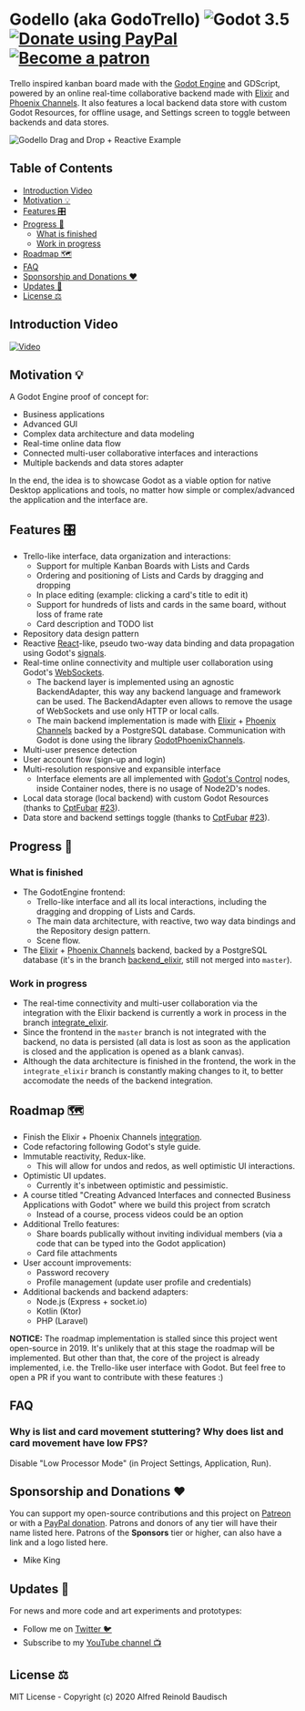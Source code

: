 # Godello (aka GodoTrello) ![Godot 3.5](https://img.shields.io/badge/godot-v3.5-%23478cbf) [![Donate using PayPal](https://raw.githubusercontent.com/laurent22/joplin/dev/Assets/WebsiteAssets/images/badges/Donate-PayPal-green.svg)](https://www.paypal.com/donate?hosted_button_id=FC5FTRRE3548C) [![Become a patron](https://raw.githubusercontent.com/laurent22/joplin/dev/Assets/WebsiteAssets/images/badges/Patreon-Badge.svg)](https://www.patreon.com/alfredbaudisch)

Trello inspired kanban board made with the [Godot Engine](http://godotengine.org/) and GDScript, powered by an online real-time collaborative backend made with [Elixir](https://elixir-lang.org/) and [Phoenix Channels](https://phoenixframework.org/). It also features a local backend data store with custom Godot Resources, for offline usage, and Settings screen to toggle between backends and data stores.

![Godello Drag and Drop + Reactive Example](./doc/godello-drag-and-drop-example.gif)

## Table of Contents

- [Introduction Video](#introduction-video)
- [Motivation 💡](#motivation-)
- [Features 🎛️](#features-️)
- [Progress 🚧](#progress-)
  - [What is finished](#what-is-finished)
  - [Work in progress](#work-in-progress)
- [Roadmap 🗺️](#roadmap-️)
- [FAQ](#faq)
- [Sponsorship and Donations ❤️](#sponsorship-and-donations-️)
- [Updates 📡](#updates-)
- [License ⚖️](#license-%EF%B8%8F)

## Introduction Video

[![Video](./doc/video_preview.png)](https://www.youtube.com/watch?v=Ckc8zEEjyfo)

## Motivation 💡

A Godot Engine proof of concept for:

- Business applications
- Advanced GUI
- Complex data architecture and data modeling
- Real-time online data flow
- Connected multi-user collaborative interfaces and interactions
- Multiple backends and data stores adapter

In the end, the idea is to showcase Godot as a viable option for native Desktop applications and tools, no matter how simple or complex/advanced the application and the interface are.

## Features 🎛️

- Trello-like interface, data organization and interactions:
  - Support for multiple Kanban Boards with Lists and Cards
  - Ordering and positioning of Lists and Cards by dragging and dropping
  - In place editing (example: clicking a card's title to edit it)
  - Support for hundreds of lists and cards in the same board, without loss of frame rate
  - Card description and TODO list
- Repository data design pattern
- Reactive [React](https://reactjs.org/)-like, pseudo two-way data binding and data propagation using Godot's [signals](https://docs.godotengine.org/en/stable/getting_started/step_by_step/signals.html).
- Real-time online connectivity and multiple user collaboration using Godot's [WebSockets](https://docs.godotengine.org/en/stable/tutorials/networking/websocket.html).
  - The backend layer is implemented using an agnostic BackendAdapter, this way any backend language and framework can be used. The BackendAdapter even allows to remove the usage of WebSockets and use only HTTP or local calls.
  - The main backend implementation is made with [Elixir](http://elixir-lang.org/) + [Phoenix Channels](https://phoenixframework.org/) backed by a PostgreSQL database. Communication with Godot is done using the library [GodotPhoenixChannels](https://github.com/alfredbaudisch/GodotPhoenixChannels).
- Multi-user presence detection
- User account flow (sign-up and login)
- Multi-resolution responsive and expansible interface
  - Interface elements are all implemented with [Godot's Control](https://docs.godotengine.org/en/stable/classes/class_control.html) nodes, inside Container nodes, there is no usage of Node2D's nodes.
- Local data storage (local backend) with custom Godot Resources (thanks to [CptFubar](https://github.com/CptFubar) [#23](https://github.com/alfredbaudisch/Godello/pull/23)).
- Data store and backend settings toggle (thanks to [CptFubar](https://github.com/CptFubar) [#23](https://github.com/alfredbaudisch/Godello/pull/23)).

## Progress 🚧

### What is finished

- The GodotEngine frontend:
  - Trello-like interface and all its local interactions, including the dragging and dropping of Lists and Cards.
  - The main data architecture, with reactive, two way data bindings and the Repository design pattern.
  - Scene flow.
- The [Elixir](https://elixir-lang.org/) + [Phoenix Channels](https://phoenixframework.org/) backend, backed by a PostgreSQL database (it's in the branch [backend_elixir](https://github.com/alfredbaudisch/Godello/tree/backend_elixir), still not merged into `master`).

### Work in progress

- The real-time connectivity and multi-user collaboration via the integration with the Elixir backend is currently a work in process in the branch [integrate_elixir](https://github.com/alfredbaudisch/Godello/tree/integrate_elixir).
- Since the frontend in the `master` branch is not integrated with the backend, no data is persisted (all data is lost as soon as the application is closed and the application is opened as a blank canvas).
- Although the data architecture is finished in the frontend, the work in the `integrate_elixir` branch is constantly making changes to it, to better accomodate the needs of the backend integration.

## Roadmap 🗺️

- Finish the Elixir + Phoenix Channels [integration](https://github.com/alfredbaudisch/Godello/tree/integrate_elixir).
- Code refactoring following Godot's style guide.
- Immutable reactivity, Redux-like.
  - This will allow for undos and redos, as well optimistic UI interactions.
- Optimistic UI updates.
  - Currently it's inbetween optimistic and pessimistic.
- A course titled "Creating Advanced Interfaces and connected Business Applications with Godot" where we build this project from scratch
  - Instead of a course, process videos could be an option
- Additional Trello features:
  - Share boards publically without inviting individual members (via a code that can be typed into the Godot application)
  - Card file attachments
- User account improvements:
  - Password recovery
  - Profile management (update user profile and credentials)
- Additional backends and backend adapters:
  - Node.js (Express + socket.io)
  - Kotlin (Ktor)
  - PHP (Laravel)  

**NOTICE:** The roadmap implementation is stalled since this project went open-source in 2019. It's unlikely that at this stage the roadmap will be implemented. But other than that, the core of the project is already implemented, i.e. the Trello-like user interface with Godot. But feel free to open a PR if you want to contribute with these features :)


## FAQ
### Why is list and card movement stuttering? Why does list and card movement have low FPS?
Disable "Low Processor Mode" (in Project Settings, Application, Run).

## Sponsorship and Donations ❤️

You can support my open-source contributions and this project on [Patreon](https://www.patreon.com/alfredbaudisch) or with a [PayPal donation](https://www.paypal.com/donate?hosted_button_id=FC5FTRRE3548C). Patrons and donors of any tier will have their name listed here. Patrons of the **Sponsors** tier or higher, can also have a link and a logo listed here.

- Mike King

## Updates 📡

For news and more code and art experiments and prototypes:

- Follow me on [Twitter 🐦](https://twitter.com/alfredbaudisch)
- Subscribe to my [YouTube channel 📺](https://www.youtube.com/alfredbaudischcreations)

## License ⚖️

MIT License - Copyright (c) 2020 Alfred Reinold Baudisch
